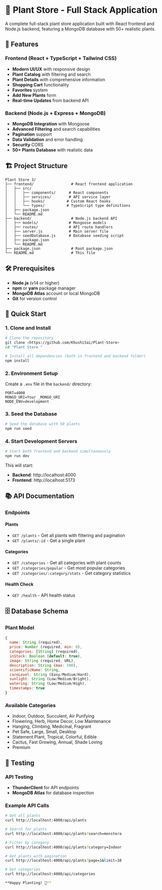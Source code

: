 # 🌱 Plant Store - Full Stack Application

A complete full-stack plant store application built with React frontend and Node.js backend, featuring a MongoDB database with 50+ realistic plants.

## 🚀 Features

### Frontend (React + TypeScript + Tailwind CSS)
- **Modern UI/UX** with responsive design
- **Plant Catalog** with filtering and search
- **Plant Details** with comprehensive information
- **Shopping Cart** functionality
- **Favorites** system
- **Add New Plants** form
- **Real-time Updates** from backend API

### Backend (Node.js + Express + MongoDB)
- **MongoDB Integration** with Mongoose 
- **Advanced Filtering** and search capabilities
- **Pagination** support
- **Data Validation** and error handling
- **Security**  CORS
- **50+ Plants Database** with realistic data

## 🏗️ Project Structure

```
Plant Store 3/
├── frontend/                 # React frontend application
│   ├── src/
│   │   ├── components/      # React components
│   │   ├── services/        # API service layer
│   │   ├── hooks/          # Custom React hooks
│   │   └── types/          # TypeScript type definitions
│   ├── package.json
│   └── README.md
├── backend/                  # Node.js backend API
│   ├── models/              # Mongoose models
│   ├── routes/              # API route handlers
│   ├── server.js            # Main server file
│   ├── seedDatabase.js      # Database seeding script
│   ├── package.json
│   └── README.md
├── package.json              # Root package.json
└── README.md                 # This file
```

## 🛠️ Prerequisites

- **Node.js** (v14 or higher)
- **npm** or **yarn** package manager
- **MongoDB Atlas** account or local MongoDB
- **Git** for version control

## 🚀 Quick Start

### 1. Clone and Install

```bash
# Clone the repository
git clone <https://github.com/KhushiSai/Plant-Store>
cd "Plant Store "

# Install all dependencies (both in frontend and backend folder)
npm install
```

### 2. Environment Setup

Create a `.env` file in the `backend/` directory:

```env
PORT=4000
MONGO_URI=Your _MONGO_URI
NODE_ENV=development
```

### 3. Seed the Database

```bash
# Seed the database with 50 plants
npm run seed
```

### 4. Start Development Servers

```bash
# Start both frontend and backend simultaneously
npm run dev
```

This will start:
- **Backend**: http://localhost:4000
- **Frontend**: http://localhost:5173

## 📚 API Documentation



### Endpoints

#### Plants
- `GET /plants` - Get all plants with filtering and pagination
- `GET /plants/:id` - Get a single plant


#### Categories
- `GET /categories` - Get all categories with plant counts
- `GET /categories/popular` - Get most popular categories
- `GET /categories/:category/stats` - Get category statistics

#### Health Check
- `GET /health` - API health status

## 🗄️ Database Schema

### Plant Model
```javascript
{
  name: String (required),
  price: Number (required, min: 0),
  categories: [String] (required),
  inStock: Boolean (default: true),
  image: String (required, URL),
  description: String (max: 500),
  scientificName: String,
  careLevel: String (Easy/Medium/Hard),
  sunlight: String (Low/Medium/Bright),
  watering: String (Low/Medium/High),
  timestamps: true
}
```

### Available Categories
- Indoor, Outdoor, Succulent, Air Purifying
- Flowering, Herb, Home Decor, Low Maintenance
- Hanging, Climbing, Medicinal, Fragrant
- Pet Safe, Large, Small, Desktop
- Statement Plant, Tropical, Colorful, Edible
- Cactus, Fast Growing, Annual, Shade Loving
- Premium



## 🧪 Testing

### API Testing
- **ThunderClient** for API endpoints
- **MongoDB Atlas** for database inspection


### Example API Calls
```bash
# Get all plants
curl http://localhost:4000/api/plants

# Search for plants
curl http://localhost:4000/api/plants?search=monstera

# Filter by category
curl http://localhost:4000/api/plants?category=Indoor

# Get plants with pagination
curl http://localhost:4000/api/plants?page=1&limit=10

# Get categories
curl http://localhost:4000/api/categories

**Happy Planting! 🌿**

